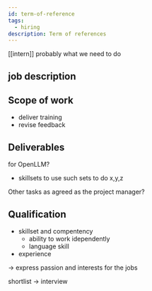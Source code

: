 ```yaml
---
id: term-of-reference
tags:
  - hiring
description: Term of references
---
```


[[intern]] probably what we need to do

## job description

## Scope of work

- deliver training
- revise feedback

## Deliverables

for OpenLLM?

- skillsets to use such sets to do x,y,z

Other tasks as agreed as the project manager?

## Qualification

- skillset and compentency
  - ability to work idependently
  - language skill
- experience

-> express passion and interests for the jobs

shortlist -> interview
